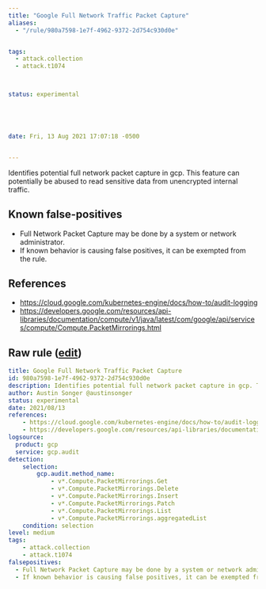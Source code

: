```yaml
---
title: "Google Full Network Traffic Packet Capture"
aliases:
  - "/rule/980a7598-1e7f-4962-9372-2d754c930d0e"


tags:
  - attack.collection
  - attack.t1074



status: experimental





date: Fri, 13 Aug 2021 17:07:18 -0500


---
```


Identifies potential full network packet capture in gcp. This feature can potentially be abused to read sensitive data from unencrypted internal traffic.

<!--more-->


## Known false-positives

* Full Network Packet Capture may be done by a system or network administrator.
* If known behavior is causing false positives, it can be exempted from the rule.



## References

* https://cloud.google.com/kubernetes-engine/docs/how-to/audit-logging
* https://developers.google.com/resources/api-libraries/documentation/compute/v1/java/latest/com/google/api/services/compute/Compute.PacketMirrorings.html


## Raw rule ([edit](https://github.com/SigmaHQ/sigma/edit/master/rules/cloud/gcp/gcp_full_network_traffic_packet_capture.yml))
```yaml
title: Google Full Network Traffic Packet Capture
id: 980a7598-1e7f-4962-9372-2d754c930d0e
description: Identifies potential full network packet capture in gcp. This feature can potentially be abused to read sensitive data from unencrypted internal traffic.
author: Austin Songer @austinsonger
status: experimental
date: 2021/08/13
references:
    - https://cloud.google.com/kubernetes-engine/docs/how-to/audit-logging
    - https://developers.google.com/resources/api-libraries/documentation/compute/v1/java/latest/com/google/api/services/compute/Compute.PacketMirrorings.html
logsource:
  product: gcp
  service: gcp.audit
detection:
    selection:
        gcp.audit.method_name: 
            - v*.Compute.PacketMirrorings.Get
            - v*.Compute.PacketMirrorings.Delete
            - v*.Compute.PacketMirrorings.Insert
            - v*.Compute.PacketMirrorings.Patch
            - v*.Compute.PacketMirrorings.List
            - v*.Compute.PacketMirrorings.aggregatedList
    condition: selection
level: medium
tags:
    - attack.collection
    - attack.t1074
falsepositives:
  - Full Network Packet Capture may be done by a system or network administrator. 
  - If known behavior is causing false positives, it can be exempted from the rule.

```
